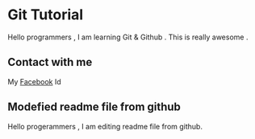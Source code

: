 # Git Tutorial

Hello programmers , I am learning Git & Github . This is really awesome .

## Contact with me

My [Facebook](https://facebook.com/nayeemuddim.bd100) Id

## Modefied readme file from github

Hello progerammers , I am editing readme file from github. 
